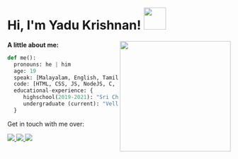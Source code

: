 <h1> Hi, I'm Yadu Krishnan! <img src="https://media.giphy.com/media/UaoxTrl8z1wre/giphy.gif" width="50" /></h1>
<img src="https://media.giphy.com/media/qFrWCKBNGdH4IT1iNe/giphy.gif" align="right" width="250">

<p>
 <b> A little about me:</b>
</p>


```python
def me():
  pronouns: he | him
  age: 19
  speak: [Malayalam, English, Tamil, Hindi]
  code: [HTML, CSS, JS, NodeJS, C, Cpp, Java, Python, MySql]
  educational-experience: {
     highschool(2019-2021): "Sri Chaithany Techno School, Banglore",
     undergraduate (current): "Vellore Institute of Technology, Chennai",
  }
```


<p>
Get in touch with me over:
</p>

<p>
  <a href="https://discordapp.com/users/744526711047192656">
    <img src="https://skillicons.dev/icons?i=discord" />
  </a>
 <a href="https://www.linkedin.com/in/yadu-tv/">
    <img src="https://skillicons.dev/icons?i=linkedin" />
 </a>
 <a href="https://www.twitter.com/yadukrishnantv">
    <img src="https://skillicons.dev/icons?i=twitter" />
 </a>
</p>
